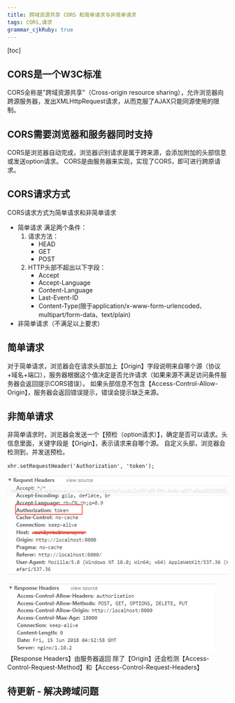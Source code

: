 ```yaml
---
title: 跨域资源共享 CORS 和简单请求与非简单请求
tags: CORS,请求
grammar_cjkRuby: true
---
```


[toc]

## CORS是一个W3C标准
CORS全称是"跨域资源共享"（Cross-origin resource sharing），允许浏览器向跨源服务器，发出XMLHttpRequest请求，从而克服了AJAX只能同源使用的限制。
## CORS需要浏览器和服务器同时支持
CORS是浏览器自动完成，浏览器识别请求是属于跨来源，会添加附加的头部信息或发送option请求。
CORS是由服务器来实现，实现了CORS，即可进行跨原请求。
## CORS请求方式
CORS请求方式为简单请求和非简单请求
 - 简单请求
 满足两个条件：
 	1. 请求方法：
 		- HEAD
 		- GET
 		- POST
 	2. HTTP头部不超出以下字段：
		- Accept
		- Accept-Language
		- Content-Language
		- Last-Event-ID
		- Content-Type(限于application/x-www-form-urlencoded、multipart/form-data、text/plain)
- 非简单请求（不满足以上要求）

## 简单请求
对于简单请求，浏览器会在请求头部加上【Origin】字段说明来自哪个源（协议+域名+端口），服务器根据这个值决定是否允许请求（如果来源不满足访问条件服务器会返回提示CORS错误）。
如果头部信息不包含【Access-Control-Allow-Origin】，服务器会返回错误提示，错误会提示缺乏来源。
## 非简单请求
非简单请求时，浏览器会发送一个【预检（option请求）】，确定是否可以请求。头信息里面，关键字段是【Origin】，表示请求来自哪个源。
自定义头部，浏览器会检测到，并发送预检。

``` 自定义头部
xhr.setRequestHeader('Authorization', 'token');
```
![Request Headers 请求头][1]

![Response Headers 响应头][2]
【Response Headers】由服务器返回
除了【Origin】还会检测【Access-Control-Request-Method】和【Access-Control-Request-Headers】

## 待更新 - 解决跨域问题


  [1]: ./images/1529039060829.jpg
  [2]: ./images/1529043163794.jpg